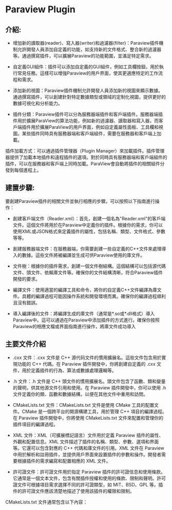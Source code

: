 # Paraview Plugin
## 介紹: 
 * 增加新的讀取器(reader)、寫入器(writer)和過濾器(filter)：Paraview插件機制允許開發人員添加自定義的功能，如支持新的文件格式、整合新的過濾器等。通過撰寫插件，可以擴展Paraview的功能範圍，並滿足特定需求。

 * 自定義GUI組件：插件可以添加自定義的GUI組件，例如工具欄按鈕，用於執行常見任務。這樣可以增強Paraview的用戶界面，使其更適應特定的工作流程和需求。

 * 添加新的視圖：Paraview插件機制允許開發人員添加新的視圖來顯示數據。通過撰寫插件，可以創建針對特定數據類型或領域的定制化視圖，提供更好的數據可視化和分析能力。

 * 插件分類：Paraview插件可以分為服務器端插件和客戶端插件。服務器端插件用於擴展ParaView的算法功能，例如新的過濾器、讀取器和寫入器，而客戶端插件用於擴展ParaView的用戶界面，例如自定義屬性面板、工具欄和視圖。某些插件同時具有服務器端和客戶端組件，需要在服務器和客戶端上加載。

插件加載方式：可以通過插件管理器（Plugin Manager）來加載插件。插件管理器提供了加載本地插件和遠程插件的選項。對於同時具有服務器端和客戶端組件的插件，可以在服務器和客戶端上同時加載。ParaView會自動將插件的相關組件分發到每個進程上。

## 建置步驟:
要創建Paraview插件的相關文件並執行相應的步驟，可以按照以下指南進行操作：

 * 創建客戶端文件（Reader.xml）：首先，創建一個名為"Reader.xml"的客戶端文件。這個文件將用於在Paraview中定義你的插件。根據你的需求，你可以使用XML或JSON格式來定義插件的屬性，包括名稱、類型、文件格式、參數等等。

 * 創建服務器端文件：在服務器端，你需要創建一些自定義的C++文件來處理導入的數據。這些文件將被編譯並生成可供Paraview使用的庫文件。

 * 文件樹：根據你的插件需求，創建一個文件樹結構。這個結構可以包括源代碼文件、頭文件、依賴庫文件等。確保你的文件結構清晰，符合Paraview插件開發的要求。

 * 編譯文件：使用適當的編譯工具和命令，將你的自定義C++文件編譯為庫文件。具體的編譯過程可能因操作系統和開發環境而異。確保你的編譯過程順利且沒有錯誤。

 * 導入編譯後的文件：將編譯生成的庫文件（通常是*.so或*.dll格式）導入Paraview中。這可以通過在Paraview中添加插件的方式進行。確保你按照Paraview的相應文檔或界面指南進行操作，將庫文件成功導入

 ## 主要文件介紹
  * .cxx 文件：.cxx 文件是 C++ 源代码文件的慣用擴展名。這些文件包含用於實現功能的 C++ 代碼。在 Paraview 插件開發中，你將創建自定義的 .cxx 文件，用於定義插件的行為、算法或數據處理邏輯等。

 * .h 文件：.h 文件是 C++ 頭文件的慣用擴展名。頭文件包含了函數、類和變量的聲明，供其他源文件引用和使用。在 Paraview 插件開發中，你可以使用 .h 文件定義你的類、函數和數據結構，以便在其他文件中重用和訪問。

 * CMakeLists.txt 文件：CMakeLists.txt 文件是使用 CMake 工具的配置文件。CMake 是一個跨平台的開源構建工具，用於管理 C++ 項目的編譯過程。在 Paraview 插件開發中，你將使用 CMakeLists.txt 文件來配置和管理你的插件項目的編譯過程。
 * XML 文件：XML（可擴展標記語言）文件用於定義 Paraview 插件的屬性、外觀和配置信息。XML 文件描述了插件的名稱、類型、參數、選項和界面等。它還可以包含對應的 C++ 代碼和庫文件的引用。XML 文件在 Paraview 中用於解析和註冊插件，並提供用戶界面來設置插件的參數和操作。開發者需要根據插件的需求編寫和配置相應的 XML 文件。

* 許可證文件：許可證文件用於指定 Paraview 插件的許可證信息和使用條款。它通常是一個文本文件，包含有關插件授權和使用的條款、限制和聲明。許可證文件可根據項目需求選擇不同的許可證類型，如 MIT、BSD、GPL 等。插件的許可證文件應該清楚地描述了使用該插件的權限和限制。

CMakeLists.txt 文件通常包含以下內容：




